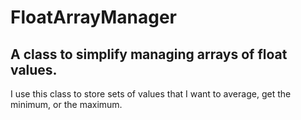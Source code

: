 # FloatArrayManager

## A class to simplify managing arrays of float values.

I use this class to store sets of values that I want to average, get the minimum, or the maximum.
